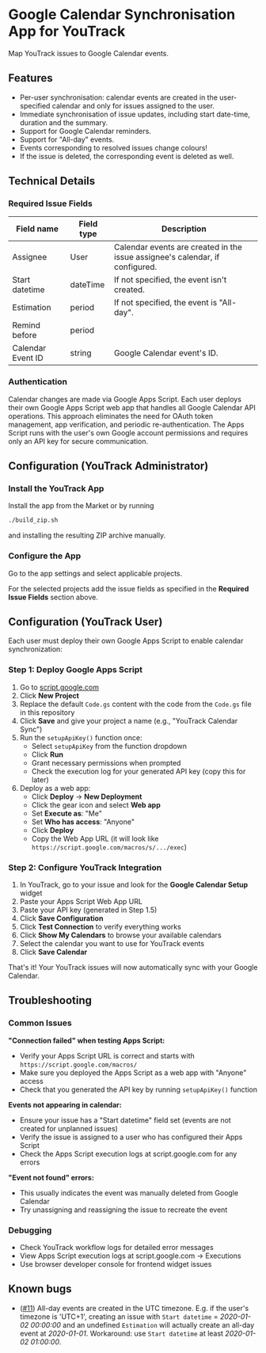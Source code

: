 # Google Calendar Synchronisation App for YouTrack

Map YouTrack issues to Google Calendar events.

## Features

* Per-user synchronisation: calendar events are created in the user-specified
  calendar and only for issues assigned to the user.
* Immediate synchronisation of issue updates, including start date-time,
  duration and the summary.
* Support for Google Calendar reminders.
* Support for "All-day" events.
* Events corresponding to resolved issues change colours!
* If the issue is deleted, the corresponding event is deleted as well.

## Technical Details

### Required Issue Fields

| Field name        | Field type | Description                                                                  |
|-------------------|------------|------------------------------------------------------------------------------|
| Assignee          | User       | Calendar events are created in the issue assignee's calendar, if configured. |
| Start datetime    | dateTime   | If not specified, the event isn't created.                                   |
| Estimation          | period     | If not specified, the event is "All-day".                                    |
| Remind before     | period     |                                                                              |
| Calendar Event ID | string     | Google Calendar event's ID.                                                  |

### Authentication

Calendar changes are made via Google Apps Script. Each user deploys their own Google Apps Script web app that handles all Google Calendar API operations. This approach eliminates the need for OAuth token management, app verification, and periodic re-authentication. The Apps Script runs with the user's own Google account permissions and requires only an API key for secure communication.

## Configuration (YouTrack Administrator)

### Install the YouTrack App

Install the app from the Market or by running

```bash
./build_zip.sh
```

and installing the resulting ZIP archive manually.

### Configure the App

Go to the app settings and select applicable projects.

For the selected projects add the issue fields as specified in the **Required Issue Fields** section above.

## Configuration (YouTrack User)

Each user must deploy their own Google Apps Script to enable calendar synchronization:

### Step 1: Deploy Google Apps Script

1. Go to [script.google.com](https://script.google.com)
2. Click **New Project**
3. Replace the default `Code.gs` content with the code from the `Code.gs` file in this repository
4. Click **Save** and give your project a name (e.g., "YouTrack Calendar Sync")
5. Run the `setupApiKey()` function once:
   - Select `setupApiKey` from the function dropdown
   - Click **Run**
   - Grant necessary permissions when prompted
   - Check the execution log for your generated API key (copy this for later)
6. Deploy as a web app:
   - Click **Deploy** → **New Deployment**
   - Click the gear icon and select **Web app**
   - Set **Execute as**: "Me"
   - Set **Who has access**: "Anyone"
   - Click **Deploy**
   - Copy the Web App URL (it will look like `https://script.google.com/macros/s/.../exec`)

### Step 2: Configure YouTrack Integration

1. In YouTrack, go to your issue and look for the **Google Calendar Setup** widget
2. Paste your Apps Script Web App URL
3. Paste your API key (generated in Step 1.5)
4. Click **Save Configuration**
5. Click **Test Connection** to verify everything works
6. Click **Show My Calendars** to browse your available calendars
7. Select the calendar you want to use for YouTrack events
8. Click **Save Calendar**

That's it! Your YouTrack issues will now automatically sync with your Google Calendar.

## Troubleshooting

### Common Issues

**"Connection failed" when testing Apps Script:**
- Verify your Apps Script URL is correct and starts with `https://script.google.com/macros/`
- Make sure you deployed the Apps Script as a web app with "Anyone" access
- Check that you generated the API key by running `setupApiKey()` function

**Events not appearing in calendar:**
- Ensure your issue has a "Start datetime" field set (events are not created for unplanned issues)
- Verify the issue is assigned to a user who has configured their Apps Script
- Check the Apps Script execution logs at script.google.com for any errors

**"Event not found" errors:**
- This usually indicates the event was manually deleted from Google Calendar
- Try unassigning and reassigning the issue to recreate the event

### Debugging

- Check YouTrack workflow logs for detailed error messages
- View Apps Script execution logs at script.google.com → Executions
- Use browser developer console for frontend widget issues

## Known bugs

* ([#11](https://github.com/x1o/youtrack-gcal-sync/issues/11)) All-day events are created in the UTC timezone.  E.g. if the user's timezone
  is 'UTC+1', creating an issue with `Start datetime` = *2020-01-02 00:00:00*
  and an undefined `Estimation` will actually create an all-day event at
  *2020-01-01*. Workaround: use `Start datetime` at least *2020-01-02 01:00:00*.
